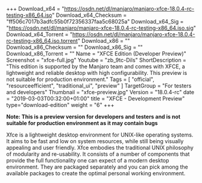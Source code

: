 +++
Download_x64 = "https://osdn.net/dl/manjaro/manjaro-xfce-18.0.4-rc-testing-x86_64.iso"
Download_x64_Checksum = "ff506c7017b3adfc55b0f72356337faa5c68025a"
Download_x64_Sig = "https://osdn.net/dl/manjaro/manjaro-xfce-18.0.4-rc-testing-x86_64.iso.sig"
Download_x64_Torrent = "https://osdn.net/dl/manjaro/manjaro-xfce-18.0.4-rc-testing-x86_64.iso.torrent"
Download_x86 = ""
Download_x86_Checksum = ""
Download_x86_Sig = ""
Download_x86_Torrent = ""
Name = "XFCE Edition (Developer Preview)"
Screenshot = "xfce-full.jpg"
Youtube = "zb_9tc-DiIs"
ShortDescription = "This edition is supported by the Manjaro team and comes with XFCE, a lightweight and reliable desktop with high configurability. This preview is not suitable for production environment."
Tags = [ "official", "resourceefficient", "traditional_ui", "preview" ]
TargetGroup = "For testers and developers"
Thumbnail = "xfce-preview.jpg"
Version = "18.0.4-rc"
date = "2019-03-03T00:32:00+01:00"
title = "XFCE - Development Preview"
type="download-edition"
weight = "6"
+++

**Note: This is a preview version for developers and testers and is not suitable for production environment as it may contain bugs**

Xfce is a lightweight desktop environment for UNIX-like operating systems. It aims to be fast and low on system resources, while still being visually appealing and user friendly. Xfce embodies the traditional UNIX philosophy of modularity and re-usability. It consists of a number of components that provide the full functionality one can expect of a modern desktop environment. They are packaged separately and you can pick among the available packages to create the optimal personal working environment.
